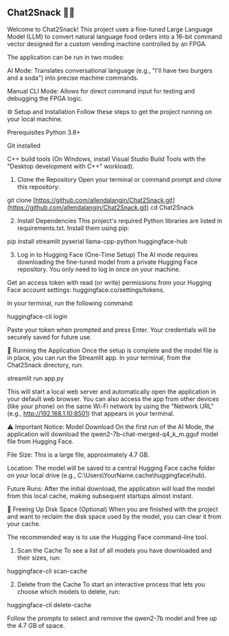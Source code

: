 ## Chat2Snack 🤖🍔
Welcome to Chat2Snack! This project uses a fine-tuned Large Language Model (LLM) to convert natural language food orders into a 16-bit command vector designed for a custom vending machine controlled by an FPGA.

The application can be run in two modes:

AI Mode: Translates conversational language (e.g., "I'll have two burgers and a soda") into precise machine commands.

Manual CLI Mode: Allows for direct command input for testing and debugging the FPGA logic.

⚙️ Setup and Installation
Follow these steps to get the project running on your local machine.

Prerequisites
Python 3.8+

Git installed

C++ build tools (On Windows, install Visual Studio Build Tools with the "Desktop development with C++" workload).

1. Clone the Repository
Open your terminal or command prompt and clone this repository:

git clone [https://github.com/allendalangin/Chat2Snack.git](https://github.com/allendalangin/Chat2Snack.git)
cd Chat2Snack

2. Install Dependencies
This project's required Python libraries are listed in requirements.txt. Install them using pip:

pip install streamlit pyserial llama-cpp-python huggingface-hub

3. Log in to Hugging Face (One-Time Setup)
The AI mode requires downloading the fine-tuned model from a private Hugging Face repository. You only need to log in once on your machine.

Get an access token with read (or write) permissions from your Hugging Face account settings: huggingface.co/settings/tokens.

In your terminal, run the following command:

huggingface-cli login

Paste your token when prompted and press Enter. Your credentials will be securely saved for future use.

🚀 Running the Application Once the setup is complete and the model file is in place, you can run the Streamlit app.
In your terminal, from the Chat2Snack directory, run:

streamlit run app.py

This will start a local web server and automatically open the application in your default web browser.
You can also access the app from other devices (like your phone) on the same Wi-Fi network by using the "Network URL" (e.g., http://192.168.1.10:8501) that appears in your terminal.

⚠️ Important Notice: Model Download
On the first run of the AI Mode, the application will download the qwen2-7b-chat-merged-q4_k_m.gguf model file from Hugging Face.

File Size: This is a large file, approximately 4.7 GB.

Location: The model will be saved to a central Hugging Face cache folder on your local drive (e.g., C:\Users\YourName\.cache\huggingface\hub).

Future Runs: After the initial download, the application will load the model from this local cache, making subsequent startups almost instant.

🧹 Freeing Up Disk Space (Optional)
When you are finished with the project and want to reclaim the disk space used by the model, you can clear it from your cache.

The recommended way is to use the Hugging Face command-line tool.

1. Scan the Cache
To see a list of all models you have downloaded and their sizes, run:

huggingface-cli scan-cache

2. Delete from the Cache
To start an interactive process that lets you choose which models to delete, run:

huggingface-cli delete-cache

Follow the prompts to select and remove the qwen2-7b model and free up the 4.7 GB of space.
